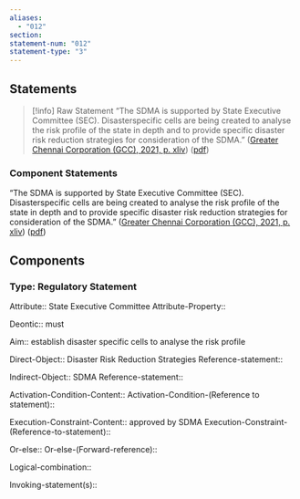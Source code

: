 ```yaml
---
aliases:
  - "012"
section: 
statement-num: "012"
statement-type: "3"
---
```

## Statements 
> [!info] Raw Statement
> “The SDMA is supported by State Executive Committee (SEC). Disasterspecific cells are being created to analyse the risk profile of the state in depth and to provide specific disaster risk reduction strategies for consideration of the SDMA.” ([Greater Chennai Corporation (GCC), 2021, p. xliv](zotero://select/library/items/AZZSXLC8)) ([pdf](zotero://open-pdf/library/items/ZWDYK52D?page=44&annotation=BQ4F8QNX)) 
> 

### Component Statements
“The SDMA is supported by State Executive Committee (SEC). Disasterspecific cells are being created to analyse the risk profile of the state in depth and to provide specific disaster risk reduction strategies for consideration of the SDMA.” ([Greater Chennai Corporation (GCC), 2021, p. xliv](zotero://select/library/items/AZZSXLC8)) ([pdf](zotero://open-pdf/library/items/ZWDYK52D?page=44&annotation=BQ4F8QNX)) 
## Components
### Type: Regulatory Statement
Attribute:: State Executive Committee
Attribute-Property:: 

Deontic:: must 

Aim:: establish disaster specific cells to analyse the risk profile

Direct-Object:: Disaster Risk Reduction Strategies
	Reference-statement::

Indirect-Object:: SDMA
	Reference-statement::

Activation-Condition-Content::
	Activation-Condition-(Reference to statement)::

Execution-Constraint-Content:: approved by SDMA
	Execution-Constraint-(Reference-to-statement)::

Or-else::
	Or-else-(Forward-reference)::

Logical-combination::

Invoking-statement(s)::